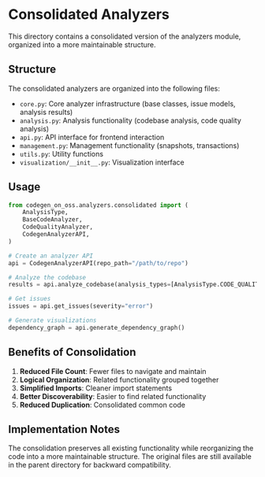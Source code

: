 # Consolidated Analyzers

This directory contains a consolidated version of the analyzers module, organized into a more maintainable structure.

## Structure

The consolidated analyzers are organized into the following files:

- `core.py`: Core analyzer infrastructure (base classes, issue models, analysis results)
- `analysis.py`: Analysis functionality (codebase analysis, code quality analysis)
- `api.py`: API interface for frontend interaction
- `management.py`: Management functionality (snapshots, transactions)
- `utils.py`: Utility functions
- `visualization/__init__.py`: Visualization interface

## Usage

```python
from codegen_on_oss.analyzers.consolidated import (
    AnalysisType,
    BaseCodeAnalyzer,
    CodeQualityAnalyzer,
    CodegenAnalyzerAPI,
)

# Create an analyzer API
api = CodegenAnalyzerAPI(repo_path="/path/to/repo")

# Analyze the codebase
results = api.analyze_codebase(analysis_types=[AnalysisType.CODE_QUALITY])

# Get issues
issues = api.get_issues(severity="error")

# Generate visualizations
dependency_graph = api.generate_dependency_graph()
```

## Benefits of Consolidation

1. **Reduced File Count**: Fewer files to navigate and maintain
2. **Logical Organization**: Related functionality grouped together
3. **Simplified Imports**: Cleaner import statements
4. **Better Discoverability**: Easier to find related functionality
5. **Reduced Duplication**: Consolidated common code

## Implementation Notes

The consolidation preserves all existing functionality while reorganizing the code into a more maintainable structure. The original files are still available in the parent directory for backward compatibility.

